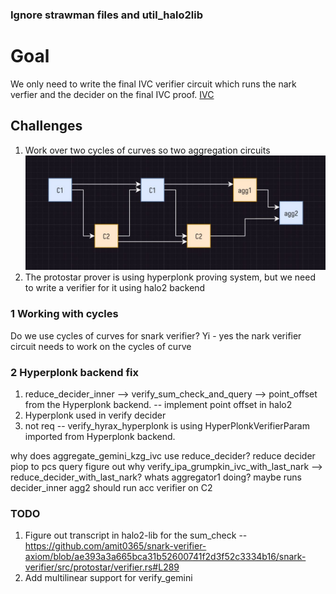 ### Ignore strawman files and util_halo2lib

# Goal
We only need to write the final IVC verifier circuit which runs the nark verfier and the decider on the final IVC proof. [IVC](split_acc.jpg)

## Challenges 
1. Work over two cycles of curves so two aggregation circuits ![Working with cycles](coc.jpg)
2. The protostar prover is using hyperplonk proving system, but we need to write a verifier for it using halo2 backend

### 1 Working with cycles
Do we use cycles of curves for snark verifier? 
Yi - yes the nark verifier circuit needs to work on the cycles of curve 

### 2 Hyperplonk backend fix 

1. reduce_decider_inner --> verify_sum_check_and_query --> point_offset from the Hyperplonk backend. -- implement point offset in halo2
2. Hyperplonk used in verify decider
3. not req -- verify_hyrax_hyperplonk is using HyperPlonkVerifierParam imported from Hyperplonk backend. 

why does aggregate_gemini_kzg_ivc use reduce_decider? reduce decider piop to pcs query
figure out why verify_ipa_grumpkin_ivc_with_last_nark --> reduce_decider_with_last_nark?
whats aggregator1 doing? maybe runs decider_inner 
agg2 should run acc verifier on C2

### TODO 
1. Figure out transcript in halo2-lib for the sum_check -- https://github.com/amit0365/snark-verifier-axiom/blob/ae393a3a665bca31b52600741f2d3f52c3334b16/snark-verifier/src/protostar/verifier.rs#L289
2. Add multilinear support for verify_gemini
